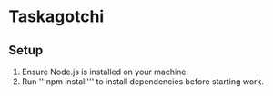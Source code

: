 # Taskagotchi

## Setup
1. Ensure Node.js is installed on your machine.
2. Run '''npm install''' to install dependencies before starting work.